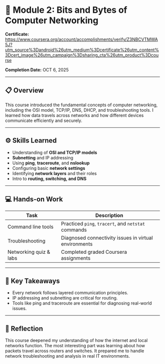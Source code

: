 # 🧠 Module 2: Bits and Bytes of Computer Networking

**Certificate:** https://www.coursera.org/account/accomplishments/verify/Z3NBCVTMWA5J?utm_source%3Dandroid%26utm_medium%3Dcertificate%26utm_content%3Dcert_image%26utm_campaign%3Dsharing_cta%26utm_product%3Dcourse 


**Completion Date:** OCT 6, 2025

---

## 📋 Overview
This course introduced the fundamental concepts of computer networking, including the OSI model, TCP/IP, DNS, DHCP, and troubleshooting tools. I learned how data travels across networks and how different devices communicate efficiently and securely.

---

## ⚙️ Skills Learned
- Understanding of **OSI and TCP/IP models**
- **Subnetting** and IP addressing
- Using **ping**, **traceroute**, and **nslookup**
- Configuring basic **network settings**
- Identifying **network layers** and their roles
- Intro to **routing, switching, and DNS**

---

## 💻 Hands-on Work
| Task | Description |
|------|--------------|
| Command line tools | Practiced `ping`, `tracert`, and `netstat` commands |
| Troubleshooting | Diagnosed connectivity issues in virtual environments |
| Networking quiz & labs | Completed graded Coursera assignments |

---

## 🧩 Key Takeaways
- Every network follows layered communication principles.  
- IP addressing and subnetting are critical for routing.  
- Tools like ping and traceroute are essential for diagnosing real-world issues.

---

## 🏁 Reflection
This course deepened my understanding of how the internet and local networks function. The most interesting part was learning about how packets travel across routers and switches. It prepared me to handle network troubleshooting and analysis in real IT environments.
